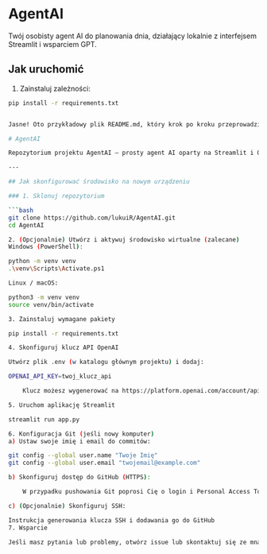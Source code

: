 # AgentAI

Twój osobisty agent AI do planowania dnia, działający lokalnie z interfejsem Streamlit i wsparciem GPT.

## Jak uruchomić

1. Zainstaluj zależności:
```bash
pip install -r requirements.txt


Jasne! Oto przykładowy plik README.md, który krok po kroku przeprowadzi nową osobę (lub Ciebie na nowym urządzeniu) przez konfigurację repozytorium i środowiska do pracy z Twoim projektem AgentAI:

# AgentAI

Repozytorium projektu AgentAI – prosty agent AI oparty na Streamlit i OpenAI.

---

## Jak skonfigurować środowisko na nowym urządzeniu

### 1. Sklonuj repozytorium

```bash
git clone https://github.com/lukuiR/AgentAI.git
cd AgentAI

2. (Opcjonalnie) Utwórz i aktywuj środowisko wirtualne (zalecane)
Windows (PowerShell):

python -m venv venv
.\venv\Scripts\Activate.ps1

Linux / macOS:

python3 -m venv venv
source venv/bin/activate

3. Zainstaluj wymagane pakiety

pip install -r requirements.txt

4. Skonfiguruj klucz API OpenAI

Utwórz plik .env (w katalogu głównym projektu) i dodaj:

OPENAI_API_KEY=twoj_klucz_api

    Klucz możesz wygenerować na https://platform.openai.com/account/api-keys

5. Uruchom aplikację Streamlit

streamlit run app.py

6. Konfiguracja Git (jeśli nowy komputer)
a) Ustaw swoje imię i email do commitów:

git config --global user.name "Twoje Imię"
git config --global user.email "twojemail@example.com"

b) Skonfiguruj dostęp do GitHub (HTTPS):

    W przypadku pushowania Git poprosi Cię o login i Personal Access Token zamiast hasła.

c) (Opcjonalnie) Skonfiguruj SSH:

Instrukcja generowania klucza SSH i dodawania go do GitHub
7. Wsparcie

Jeśli masz pytania lub problemy, otwórz issue lub skontaktuj się ze mną.
